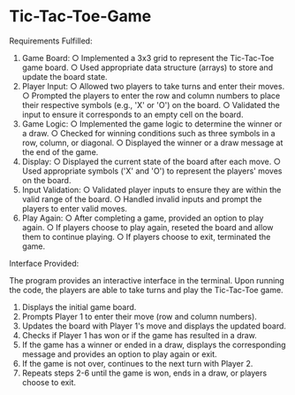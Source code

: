 # Tic-Tac-Toe-Game


Requirements  Fulfilled:

1. Game Board:
○ Implemented a 3x3 grid to represent the Tic-Tac-Toe game board.
○ Used appropriate data structure (arrays) to store and update the
board state.
2. Player Input:
○ Allowed two players to take turns and enter their moves.
○ Prompted the players to enter the row and column numbers to place their
respective symbols (e.g., 'X' or 'O') on the board.
○ Validated the input to ensure it corresponds to an empty cell on the board.
3. Game Logic:
○ Implemented the game logic to determine the winner or a draw.
○ Checked for winning conditions such as three symbols in a row, column, or
diagonal.
○ Displayed the winner or a draw message at the end of the game.
4. Display:
○ Displayed the current state of the board after each move.
○ Used appropriate symbols ('X' and 'O') to represent the players' moves on the
board.
5. Input Validation:
○ Validated player inputs to ensure they are within the valid range of the board.
○ Handled invalid inputs and prompt the players to enter valid moves.
6. Play Again:
○ After completing a game, provided an option to play again.
○ If players choose to play again, reseted the board and allow them to continue
playing.
○ If players choose to exit, terminated the game.


Interface Provided:

The program provides an interactive interface in the terminal. Upon running the code, the
players are able to take turns and play the Tic-Tac-Toe game.

1. Displays the initial game board.
2. Prompts Player 1 to enter their move (row and column numbers).
3. Updates the board with Player 1's move and displays the updated board.
4. Checks if Player 1 has won or if the game has resulted in a draw.
5. If the game has a winner or ended in a draw, displays the corresponding message and
provides an option to play again or exit.
6. If the game is not over, continues to the next turn with Player 2.
7. Repeats steps 2-6 until the game is won, ends in a draw, or players choose to exit.
